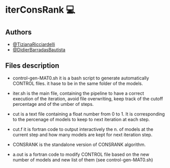 # iterConsRank 💻

## Authors

- [@TizianaRicciardelli](https://www.github.com/TizianaRicciardelli)
- [@DidierBarradasBautista](https://www.github.com/D-Barradas)

## Files description
- control-gen-MAT0.sh it is a bash script to generate automatically CONTROL files. it hase to be in the same folder of the models.

- iter.sh is the main file, containing the pipeline to have a correct execution of the iteration,
  avoid file overwriting, keep track of the cutoff percentage and of the umber of steps.
  
- cut is a text file containing a float number from 0 to 1. It is corresponding to the percenage
  of models to keep to next iteration at each step.

- cut.f it is fortran code to output interactively the n. of models at the current step and how many models are kept for next iteration step.

- CONSRANK is the standalone version of CONSRANK algorithm.

- a.out is a fortran code to modify CONTROL file based on the new number of models and new list of them (see control-gen-MAT0.sh)
